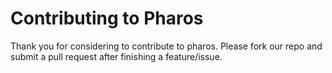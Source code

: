# Contributing to Pharos

Thank you for considering to contribute to pharos. Please fork our repo and submit a pull request after finishing a feature/issue.